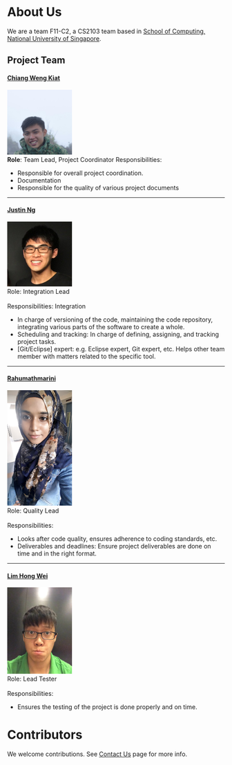 # About Us

We are a team F11-C2, a CS2103 team based in [School of Computing, National University of Singapore](http://www.comp.nus.edu.sg).

## Project Team

#### [Chiang Weng Kiat](http://github.com/wengkiat) <br>
<img src="images/ChiangWengKiat.jpg" width="150"><br>
**Role**: Team Lead, Project Coordinator
Responsibilities: 
* Responsible for overall project coordination.
* Documentation
* Responsible for the quality of various project documents

-----

#### [Justin Ng](http://github.com/njyjn)
<img src="images/JustinNg.jpg" width="150"><br>
Role: Integration Lead <br>  
Responsibilities: Integration
* In charge of versioning of the code, maintaining the code repository, integrating various parts of the software to create a whole.
* Scheduling and tracking: In charge of defining, assigning, and tracking project tasks.
* [Git/Eclipse] expert: e.g. Eclipse expert, Git expert, etc. Helps other team member with matters related to the specific tool.
 
 -----
#### [Rahumathmarini](http://github.com/marinirah)
<img src="images/Rahumathmarini.jpg" width="150"><br>
Role: Quality Lead <br>  
Responsibilities:
* Looks after code quality, ensures adherence to coding standards, etc.
* Deliverables and deadlines: Ensure project deliverables are done on time and in the right format.

 -----

#### [Lim Hong Wei](http://github.com/imhongw)
<img src="images/LimHongWei.jpg" width="150"><br>
Role: Lead Tester <br>  
Responsibilities:
* Ensures the testing of the project is done properly and on time.

# Contributors

We welcome contributions. See [Contact Us](ContactUs.md) page for more info.
